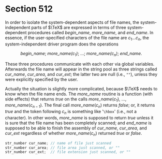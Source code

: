 # Section 512

In order to isolate the system-dependent aspects of file names, the system-independent parts of $\TeX$ are expressed in terms of three system-dependent procedures called *begin_name*, *more_name*, and *end_name*.
In essence, if the user-specified characters of the file name are $c_1\ldots c_n$, the system-independent driver program does the operations

<div align="center">

*begin_name*; *more_name($c_1$)*; $\ldots$; *more_name($c_n$)*; *end_name*.
</div>

These three procedures communicate with each other via global variables.
Afterwards the file name will appear in the string pool as three strings called *cur_name*,
*cur_area*, and *cur_ext*; the latter two are null (i.e., `""`), unless they were explicitly specified by the user.

Actually the situation is slightly more complicated, because $\TeX$ needs to know when the file name ends.
The *more_name* routine is a function (with side effects) that returns *true* on the calls *more_name*$(c_1)$, ..., *more_name*$(c_{n - 1})$.
The final call *more_name*$(c_n)$ returns *false*; or, it returns *true* and the token following $c_n$ is something like '`\hbox`' (i.e., not a character).
In other words, *more_name* is supposed to return *true* unless it is sure that the file name has been completely scanned; and *end_name* is supposed to be able to finish the assembly of *cur_name*, *cur_area*, and *cur_ext* regardless of whether *more_name*$(c_n)$ returned *true* or *false*.

```c << Global variables >>+=
str_number cur_name; // name of file just scanned
str_number cur_area; // file area just scanned, or ""
str_number cur_ext;  // file extension just scanned, or ""
```
